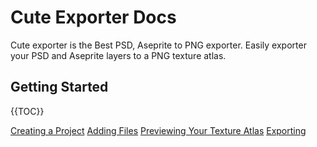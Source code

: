 # Cute Exporter Docs

Cute exporter is the Best PSD, Aseprite to PNG exporter. Easily exporter your PSD and Aseprite layers to a PNG texture atlas.

## Getting Started

{{TOC}}

[Creating a Project](./creating-a-project.md)
[Adding Files]()
[Previewing Your Texture Atlas]()
[Exporting]()